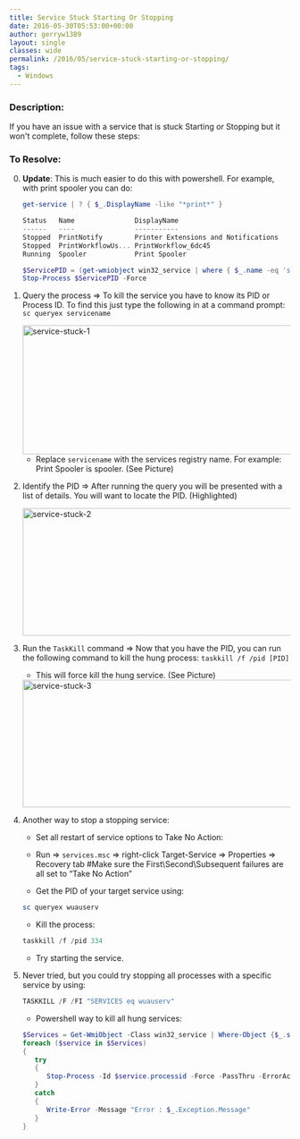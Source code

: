 ```yaml
---
title: Service Stuck Starting Or Stopping
date: 2016-05-30T05:53:00+00:00
author: gerryw1389
layout: single
classes: wide
permalink: /2016/05/service-stuck-starting-or-stopping/
tags:
  - Windows
---
```

<!--more-->

### Description:

If you have an issue with a service that is stuck Starting or Stopping but it won't complete, follow these steps:

### To Resolve:

0. **Update**: This is much easier to do this with powershell. For example, with print spooler you can do:

   ```powershell
   get-service | ? { $_.DisplayName -like "*print*" }

   Status   Name               DisplayName
   ------   ----               -----------
   Stopped  PrintNotify        Printer Extensions and Notifications
   Stopped  PrintWorkflowUs... PrintWorkflow_6dc45
   Running  Spooler            Print Spooler

   $ServicePID = (get-wmiobject win32_service | where { $_.name -eq 'spooler'}).processID
   Stop-Process $ServicePID -Force
   ```

1. Query the process => To kill the service you have to know its PID or Process ID. To find this just type the following in at a command prompt: `sc queryex servicename`

   <img class="size-full wp-image-694 aligncenter" src="https://automationadmin.com/assets/images/uploads/2016/09/service-stuck-1.png" alt="service-stuck-1" width="726" height="231" srcset="https://automationadmin.com/assets/images/uploads/2016/09/service-stuck-1.png 726w, https://automationadmin.com/assets/images/uploads/2016/09/service-stuck-1-300x95.png 300w" sizes="(max-width: 726px) 100vw, 726px" />

   - Replace `servicename` with the services registry name. For example: Print Spooler is spooler. (See Picture)

2. Identify the PID => After running the query you will be presented with a list of details. You will want to locate the PID. (Highlighted)

   <img class="alignnone size-full wp-image-695" src="https://automationadmin.com/assets/images/uploads/2016/09/service-stuck-2.png" alt="service-stuck-2" width="726" height="228" srcset="https://automationadmin.com/assets/images/uploads/2016/09/service-stuck-2.png 726w, https://automationadmin.com/assets/images/uploads/2016/09/service-stuck-2-300x94.png 300w" sizes="(max-width: 726px) 100vw, 726px" />

3. Run the `TaskKill` command => Now that you have the PID, you can run the following command to kill the hung process: `taskkill /f /pid [PID]`

   - This will force kill the hung service. (See Picture)

   <img class="alignnone size-full wp-image-696" src="https://automationadmin.com/assets/images/uploads/2016/09/service-stuck-3.png" alt="service-stuck-3" width="726" height="228" srcset="https://automationadmin.com/assets/images/uploads/2016/09/service-stuck-3.png 726w, https://automationadmin.com/assets/images/uploads/2016/09/service-stuck-3-300x94.png 300w" sizes="(max-width: 726px) 100vw, 726px" />

4. Another way to stop a stopping service:

   - Set all restart of service options to Take No Action:  
   - Run => `services.msc` => right-click Target-Service => Properties => Recovery tab #Make sure the First\Second\Subsequent failures are all set to &#8220;Take No Action&#8221;

   - Get the PID of your target service using:

   ```powershell
   sc queryex wuauserv
   ```

   - Kill the process:

   ```powershell
   taskkill /f /pid 334
   ```

   - Try starting the service.

5. Never tried, but you could try stopping all processes with a specific service by using:

   ```powershell
   TASKKILL /F /FI "SERVICES eq wuauserv"
   ```

   - Powershell way to kill all hung services:

   ```powershell
   $Services = Get-WmiObject -Class win32_service | Where-Object {$_.state -eq 'stop pending'}
   foreach ($service in $Services) 
   {
      try
      {
         Stop-Process -Id $service.processid -Force -PassThru -ErrorAction Stop
      }
      catch
      {
         Write-Error -Message "Error : $_.Exception.Message"
      }
   }
   ```

